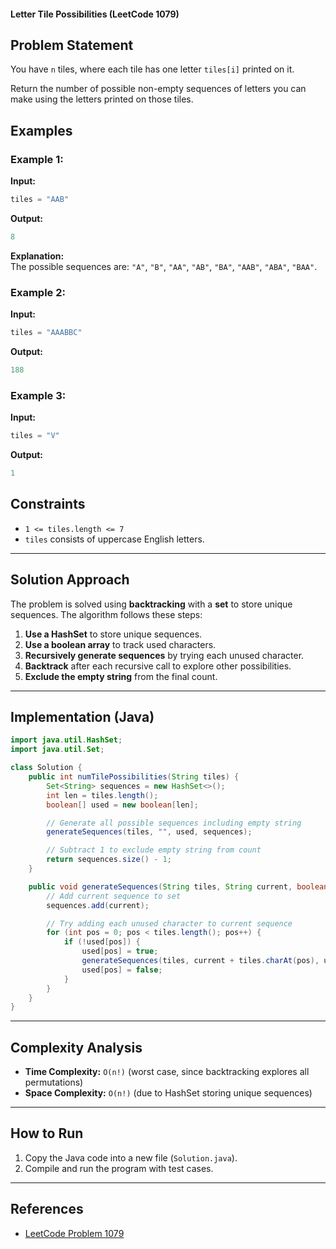 #### Letter Tile Possibilities (LeetCode 1079)  

## Problem Statement
You have `n` tiles, where each tile has one letter `tiles[i]` printed on it.

Return the number of possible non-empty sequences of letters you can make using the letters printed on those tiles.

## Examples

### Example 1: 
**Input:**  
```java
tiles = "AAB"
```
**Output:**  
```java
8
```
**Explanation:**  
The possible sequences are: `"A"`, `"B"`, `"AA"`, `"AB"`, `"BA"`, `"AAB"`, `"ABA"`, `"BAA"`.

### Example 2:
**Input:**  
```java
tiles = "AAABBC"
```
**Output:**  
```java
188
```

### Example 3: 
**Input:**  
```java
tiles = "V"
```
**Output:**  
```java
1
```

## Constraints
- `1 <= tiles.length <= 7`
- `tiles` consists of uppercase English letters.

---

## Solution Approach
The problem is solved using **backtracking** with a **set** to store unique sequences. The algorithm follows these steps:

1. **Use a HashSet** to store unique sequences.
2. **Use a boolean array** to track used characters.
3. **Recursively generate sequences** by trying each unused character.
4. **Backtrack** after each recursive call to explore other possibilities.
5. **Exclude the empty string** from the final count.

---

## Implementation (Java)
```java
import java.util.HashSet;
import java.util.Set;

class Solution {
    public int numTilePossibilities(String tiles) {
        Set<String> sequences = new HashSet<>();
        int len = tiles.length();
        boolean[] used = new boolean[len];

        // Generate all possible sequences including empty string
        generateSequences(tiles, "", used, sequences);

        // Subtract 1 to exclude empty string from count
        return sequences.size() - 1;
    }

    public void generateSequences(String tiles, String current, boolean[] used, Set<String> sequences) {
        // Add current sequence to set
        sequences.add(current);

        // Try adding each unused character to current sequence
        for (int pos = 0; pos < tiles.length(); pos++) {
            if (!used[pos]) {
                used[pos] = true;
                generateSequences(tiles, current + tiles.charAt(pos), used, sequences);
                used[pos] = false;
            }
        }
    }
}
```

---

## Complexity Analysis
- **Time Complexity:** `O(n!)` (worst case, since backtracking explores all permutations)
- **Space Complexity:** `O(n!)` (due to HashSet storing unique sequences)

---

## How to Run
1. Copy the Java code into a new file (`Solution.java`).
2. Compile and run the program with test cases.

---

## References
- [LeetCode Problem 1079](https://leetcode.com/problems/letter-tile-possibilities/)

